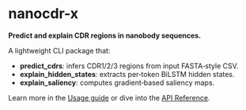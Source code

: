 # nanocdr-x

**Predict and explain CDR regions in nanobody sequences.**

A lightweight CLI package that:

- **predict_cdrs**: infers CDR1/2/3 regions from input FASTA‑style CSV.  
- **explain_hidden_states**: extracts per‑token BiLSTM hidden states.  
- **explain_saliency**: computes gradient‑based saliency maps.

Learn more in the [Usage guide](usage.md) or dive into the [API Reference](api_reference/predict_nanobody_cdrs.md).